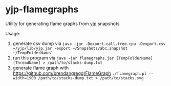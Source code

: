 # yjp-flamegraphs

  Utility for generating flame graphs from yjp snapshots

  Usage:
  1. generate csv dump via `java -jar -Dexport.call.tree.cpu -Dexport.csv ~/yjp/lib/yjp.jar -export ~/Snapshots/abc.snapshot ~/TempFolderName/`
  2. run this program via `java -jar flamegraphs.jar [TempFolderName] [ThreadName] > /path/to/stacks-dump.txt`
  3. generate flame graph with https://github.com/brendangregg/FlameGraph
     `./flamegraph.pl --width=1900 /path/to/stacks-dump.txt > /path/to/stacks.svg`
